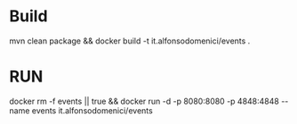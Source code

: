 # Build
mvn clean package && docker build -t it.alfonsodomenici/events .

# RUN

docker rm -f events || true && docker run -d -p 8080:8080 -p 4848:4848 --name events it.alfonsodomenici/events 